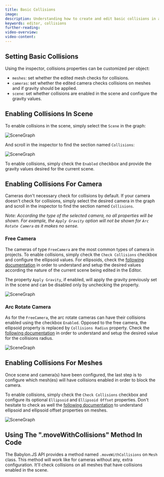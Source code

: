 ```yaml
---
title: Basic Collisions
image: 
description: Understanding how to create and edit basic collisions in a Babylon.JS Editor project
keywords: editor, collisions
further-reading:
video-overview:
video-content:
---
```


## Setting Basic Collisions
Using the inspector, collisions properties can be customized per object:
- `meshes`: set whether the edited mesh checks for collisions.
- `cameras`: set whether the edited camera checks collisions on meshes and if gravity should be applied.
- `scene`: set whether collisions are enabled in the scene and configure the gravity values.

## Enabling Collisions In Scene
To enable collisions in the scene, simply select the `Scene` in the graph:

![SceneGraph](/img/extensions/Editor/BasicCollisions/scene_graph.png)

And scroll in the inspector to find the section named `Collisions`:

![SceneGraph](/img/extensions/Editor/BasicCollisions/scene_collisions.png)

To enable collisions, simply check the `Enabled` checkbox and provide the gravity values desired for the current scene.

## Enabling Collisions For Camera
Cameras don't necessary check for collisions by default. If your camera doesn't check for collisions, simply select the desired
camera in the graph and scroll in the inspector to find the section named `Collisions`.

*Note: According the type of the selected camera, no all properties will be shown. For example, the `Apply Gravity` option will not be shown
for `Arc Rotate Camera` as it makes no sense.*

### Free Camera
The cameras of type `FreeCamera` are the most common types of camera in projects. To enable collisions, simply check the
`Check Collisions` checkbox and configure the ellipsoid values. For ellipsoids, check the
[following documentation](/features/featuresDeepDive/cameras/camera_collisions#2-define-an-ellipsoid) in order to understand
and setup the desired values according the nature of the current scene being edited in the Editor.

The property `Apply Gravity`, if enabled, will apply the gravity previously set in the scene and can be disabled only by unchecking the
property.

![SceneGraph](/img/extensions/Editor/BasicCollisions/free_camera.png)

### Arc Rotate Camera
As for the `FreeCamera`, the arc rotate cameras can have their collisions enabled using the checkbox `Enabled`.
Opposed to the free camera, the ellipsoid property is replaced by `Collisions Radius` property. Check the
[following documentation](/features/featuresDeepDive/cameras/camera_collisions#arcrotatecamera) in order to understand and setup
the desired value for the collisions radius.

![SceneGraph](/img/extensions/Editor/BasicCollisions/arc_rotate_camera.png)

## Enabling Collisions For Meshes
Once scene and camera(s) have been configured, the last step is to configure which mesh(es) will have collisions enabled in order
to block the camera.

To enable collisions, simply check the `Check Collisions` checkbox and configure its optional `Ellipsoid` and `Ellipsoid Offset` properties.
Don't hesitate to check as well the
[following documentation](/features/featuresDeepDive/cameras/camera_collisions#4-object-vs-object-collision) to
understand ellipsoid and ellipsoid offset properties on meshes.

![SceneGraph](/img/extensions/Editor/BasicCollisions/mesh.png)

## Using The ".moveWithCollisions" Method In Code
The Babylon.JS API provides a method named `.moveWithCollisions` on `Mesh` class. This method will work like for cameras without any,
extra configuration. It'll check collisions on all meshes that have collisions enabled in the scene.
